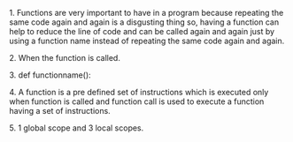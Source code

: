 <p>1. Functions are very important to have in a program because repeating the same code again and again is a disgusting thing so, having a function can help to reduce the line of code and can be called again and again just by using a function name instead of repeating the same code again and again.</p>

<p>2. When the function is called.</p>

<p>3. def functionname():</p>

<p>4. A function is a pre defined set of instructions which is executed only when function is called and function call is used to execute a function having a set of instructions.</p>

<p>5. 1 global scope and 3 local scopes.</p>

